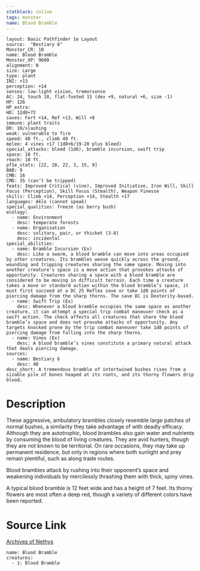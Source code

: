 ```yaml
---
statblock: inline
tags: monster
name: Blood Bramble
---
```

```statblock
layout: Basic Pathfinder 1e Layout
source:  "Bestiary 6"
Monster_CR: 10
name: Blood Bramble
Monster_XP: 9600
alignment: N
size: Large
type: plant
INI: +13
perception: +14
senses: low-light vision, tremorsense
AC: 24, touch 18, flat-footed 15 (dex +9, natural +6, size -1)
HP: 126
HP_extra: 
HD: 12d8+72
saves: Fort +14, Ref +13, Will +8
immune: plant traits
DR: 10/slashing
weak: vulnerable to fire
speed: 40 ft., climb 40 ft.
melee: 4 vines +17 (1d8+6/19-20 plus bleed)
special_attacks: bleed (1d6), bramble incursion, swift trip
space: 10 ft.
reach: 10 ft.
pf1e_stats: [22, 28, 22, 3, 15, 9]
BAB: 9
CMB: 16
CMD: 35 (can’t be tripped)
feats: Improved Critical (vine), Improved Initiative, Iron Will, Skill Focus (Perception), Skill Focus (Stealth), Weapon Finesse
skills: Climb +14, Perception +14, Stealth +17
languages: Aklo (cannot speak)
special_qualities: freeze (as berry bush)
ecology:
  - name: Environment
    desc: temperate forests
  - name: Organisation
    desc: solitary, pair, or thicket (3-8)
    desc: incidental
special_abilities:
  - name: Bramble Incursion (Ex)
    desc: Like a swarm, a blood bramble can move into areas occupied by other creatures. Its brambles weave quickly across the ground, wounding and tripping creatures sharing the same space. Moving into another creature’s space is a move action that provokes attacks of opportunity. Creatures sharing a space with a blood bramble are considered to be moving in difficult terrain. Each time a creature takes a move or standard action within the blood bramble’s space, it must first succeed at a DC 25 Reflex save or take 1d8 points of piercing damage from the sharp thorns. The save DC is Dexterity-based.
  - name: Swift Trip (Ex)
    desc: Whenever a blood bramble occupies the same space as another creature, it can attempt a special trip combat maneuver check as a swift action. The check affects all creatures that share the blood bramble’s space and does not provoke attacks of opportunity. Any targets knocked prone by the trip combat maneuver take 1d8 points of piercing damage from falling into the sharp thorns.
  - name: Vines (Ex)
    desc: A blood bramble’s vines constitute a primary natural attack that deals piercing damage.
sources:
  - name: Bestiary 6
    desc: 48
desc_short: A tremendous bramble of intertwined bushes rises from a sizable pile of bones heaped at its roots, and its thorny flowers drip blood.
```
# Description
These aggressive, ambulatory brambles closely resemble large patches of normal bushes, a similarity they take advantage of with deadly efficacy. Although they are autotrophic, blood brambles also gain water and nutrients by consuming the blood of living creatures. They are avid hunters, though they are not known to be territorial. On rare occasions, they may take up permanent residence, but only in regions where both sunlight and prey remain plentiful, such as along trade routes. 

Blood brambles attack by rushing into their opponent’s space and weakening individuals by mercilessly thrashing them with thick, spiny vines. 

A typical blood bramble is 12 feet wide and has a height of 7 feet. Its thorny flowers are most often a deep red, though a variety of different colors have been reported.
# Source Link
[Archives of Nethys](https://aonprd.com/MonsterDisplay.aspx?ItemName=Blood%20Bramble)
```encounter-table
name: Blood Bramble
creatures:
  - 1: Blood Bramble
```
